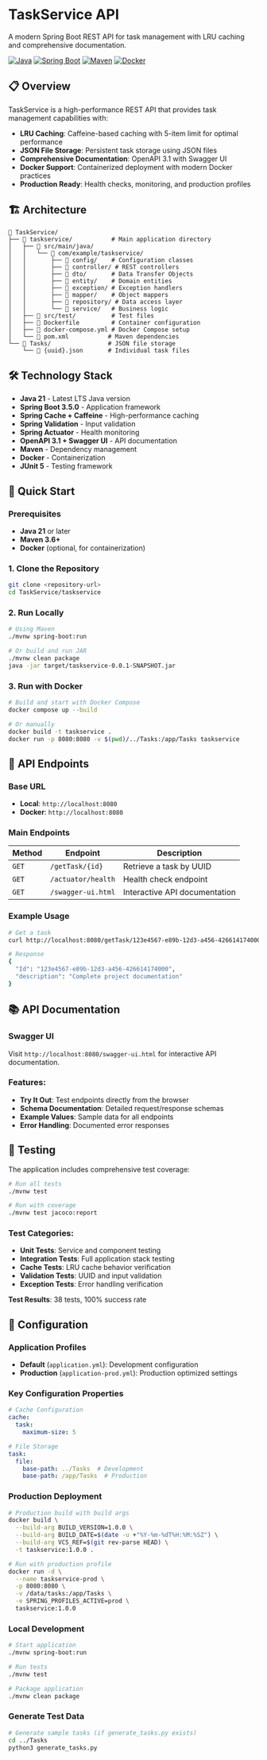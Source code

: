 # TaskService API

A modern Spring Boot REST API for task management with LRU caching and comprehensive documentation.

[![Java](https://img.shields.io/badge/Java-21-orange.svg)](https://openjdk.java.net/projects/jdk/21/)
[![Spring Boot](https://img.shields.io/badge/Spring%20Boot-3.5.0-brightgreen.svg)](https://spring.io/projects/spring-boot)
[![Maven](https://img.shields.io/badge/Maven-3.6+-blue.svg)](https://maven.apache.org/)
[![Docker](https://img.shields.io/badge/Docker-Enabled-blue.svg)](https://www.docker.com/)

## 📋 Overview

TaskService is a high-performance REST API that provides task management capabilities with:

- **LRU Caching**: Caffeine-based caching with 5-item limit for optimal performance
- **JSON File Storage**: Persistent task storage using JSON files
- **Comprehensive Documentation**: OpenAPI 3.1 with Swagger UI
- **Docker Support**: Containerized deployment with modern Docker practices
- **Production Ready**: Health checks, monitoring, and production profiles

## 🏗️ Architecture

```
📁 TaskService/
├── 📁 taskservice/           # Main application directory
│   ├── 📁 src/main/java/
│   │   └── 📁 com/example/taskservice/
│   │       ├── 📁 config/    # Configuration classes
│   │       ├── 📁 controller/ # REST controllers
│   │       ├── 📁 dto/       # Data Transfer Objects
│   │       ├── 📁 entity/    # Domain entities
│   │       ├── 📁 exception/ # Exception handlers
│   │       ├── 📁 mapper/    # Object mappers
│   │       ├── 📁 repository/ # Data access layer
│   │       └── 📁 service/   # Business logic
│   ├── 📁 src/test/          # Test files
│   ├── 📄 Dockerfile         # Container configuration
│   ├── 📄 docker-compose.yml # Docker Compose setup
│   └── 📄 pom.xml           # Maven dependencies
└── 📁 Tasks/                # JSON file storage
    └── 📄 {uuid}.json       # Individual task files
```

## 🛠️ Technology Stack

- **Java 21** - Latest LTS Java version
- **Spring Boot 3.5.0** - Application framework
- **Spring Cache + Caffeine** - High-performance caching
- **Spring Validation** - Input validation
- **Spring Actuator** - Health monitoring
- **OpenAPI 3.1 + Swagger UI** - API documentation
- **Maven** - Dependency management
- **Docker** - Containerization
- **JUnit 5** - Testing framework

## 🚀 Quick Start

### Prerequisites

- **Java 21** or later
- **Maven 3.6+**
- **Docker** (optional, for containerization)

### 1. Clone the Repository

```bash
git clone <repository-url>
cd TaskService/taskservice
```

### 2. Run Locally

```bash
# Using Maven
./mvnw spring-boot:run

# Or build and run JAR
./mvnw clean package
java -jar target/taskservice-0.0.1-SNAPSHOT.jar
```

### 3. Run with Docker

```bash
# Build and start with Docker Compose
docker compose up --build

# Or manually
docker build -t taskservice .
docker run -p 8080:8080 -v $(pwd)/../Tasks:/app/Tasks taskservice
```

## 📡 API Endpoints

### Base URL
- **Local**: `http://localhost:8080`
- **Docker**: `http://localhost:8080`

### Main Endpoints

| Method | Endpoint | Description |
|--------|----------|-------------|
| `GET` | `/getTask/{id}` | Retrieve a task by UUID |
| `GET` | `/actuator/health` | Health check endpoint |
| `GET` | `/swagger-ui.html` | Interactive API documentation |

### Example Usage

```bash
# Get a task
curl http://localhost:8080/getTask/123e4567-e89b-12d3-a456-426614174000

# Response
{
  "Id": "123e4567-e89b-12d3-a456-426614174000",
  "description": "Complete project documentation"
}
```

## 📚 API Documentation

### Swagger UI
Visit `http://localhost:8080/swagger-ui.html` for interactive API documentation.

### Features:
- **Try It Out**: Test endpoints directly from the browser
- **Schema Documentation**: Detailed request/response schemas
- **Example Values**: Sample data for all endpoints
- **Error Handling**: Documented error responses

## 🧪 Testing

The application includes comprehensive test coverage:

```bash
# Run all tests
./mvnw test

# Run with coverage
./mvnw test jacoco:report
```

### Test Categories:
- **Unit Tests**: Service and component testing
- **Integration Tests**: Full application stack testing
- **Cache Tests**: LRU cache behavior verification
- **Validation Tests**: UUID and input validation
- **Exception Tests**: Error handling verification

**Test Results**: 38 tests, 100% success rate

## 🔧 Configuration

### Application Profiles

- **Default** (`application.yml`): Development configuration
- **Production** (`application-prod.yml`): Production optimized settings

### Key Configuration Properties

```yaml
# Cache Configuration
cache:
  task:
    maximum-size: 5

# File Storage
task:
  file:
    base-path: ../Tasks  # Development
    base-path: /app/Tasks  # Production
```
### Production Deployment

```bash
# Production build with build args
docker build \
  --build-arg BUILD_VERSION=1.0.0 \
  --build-arg BUILD_DATE=$(date -u +"%Y-%m-%dT%H:%M:%SZ") \
  --build-arg VCS_REF=$(git rev-parse HEAD) \
  -t taskservice:1.0.0 .

# Run with production profile
docker run -d \
  --name taskservice-prod \
  -p 8080:8080 \
  -v /data/tasks:/app/Tasks \
  -e SPRING_PROFILES_ACTIVE=prod \
  taskservice:1.0.0
```


### Local Development
```bash
# Start application
./mvnw spring-boot:run

# Run tests
./mvnw test

# Package application
./mvnw clean package
```

### Generate Test Data
```bash
# Generate sample tasks (if generate_tasks.py exists)
cd ../Tasks
python3 generate_tasks.py
```